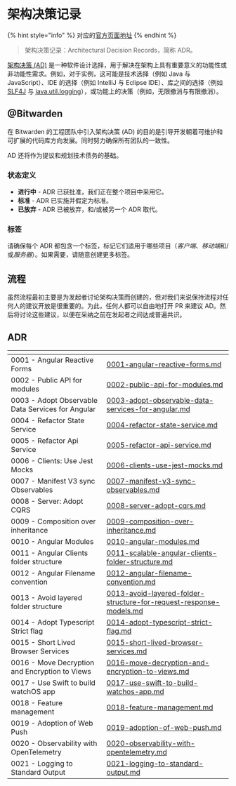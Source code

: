 # 架构决策记录

{% hint style="info" %}
对应的[官方页面地址](https://contributing.bitwarden.com/architecture/adr/)
{% endhint %}

> 架构决策记录：Architectural Decision Records，简称 ADR。

[架构决策 (AD)](https://en.wikipedia.org/wiki/Architectural_decision) 是一种软件设计选择，用于解决在架构上具有重要意义的功能性或非功能性需求。例如，对于实例，这可能是技术选择（例如 Java 与 JavaScript）、IDE 的选择（例如 IntelliJ 与 Eclipse IDE）、库之间的选择（例如 [SLF4J](https://www.slf4j.org/) 与 [java.util.logging](https://docs.oracle.com/javase/8/docs/api/java/util/logging/package-summary.html)），或功能上的决策（例如，无限撤消与有限撤消）。

## @Bitwarden

在 Bitwarden 的工程团队中引入架构决策 (AD) 的目的是引导开发朝着可维护和可扩展的代码库方向发展。同时努力确保所有团队的一致性。

AD 还将作为提议和规划技术债务的基础。

### 状态定义 <a href="#status-definition" id="status-definition"></a>

* **进行中** - ADR 已获批准，我们正在整个项目中采用它。
* **标准** - ADR 已实施并假定为标准。
* **已放弃** - ADR 已被放弃，和/或被另一个 ADR 取代。

### 标签 <a href="#tags" id="tags"></a>

请确保每个 ADR 都包含一个标签，标记它们适用于哪些项目（_客户端_、_移动&#x7AEF;_&#x548C;/&#x6216;_&#x670D;务器_）。如果需要，请随意创建更多标签。

## 流程 <a href="#process" id="process"></a>

虽然流程最初主要是为发起者讨论架构决策而创建的，但对我们来说保持流程对任何人的建议开放是很重要的。为此，任何人都可以自由地打开 PR 来建议 AD。然后将讨论这些建议，以便在采纳之前在发起者之间达成普遍共识。

## ADR <a href="#adrs" id="adrs"></a>

<table data-card-size="large" data-view="cards"><thead><tr><th></th><th data-hidden data-card-target data-type="content-ref"></th></tr></thead><tbody><tr><td>0001 - Angular Reactive Forms</td><td><a href="0001-angular-reactive-forms.md">0001-angular-reactive-forms.md</a></td></tr><tr><td>0002 - Public API for modules</td><td><a href="0002-public-api-for-modules.md">0002-public-api-for-modules.md</a></td></tr><tr><td>0003 - Adopt Observable Data Services for Angular</td><td><a href="0003-adopt-observable-data-services-for-angular.md">0003-adopt-observable-data-services-for-angular.md</a></td></tr><tr><td>0004 - Refactor State Service</td><td><a href="0004-refactor-state-service.md">0004-refactor-state-service.md</a></td></tr><tr><td>0005 - Refactor Api Service</td><td><a href="0005-refactor-api-service.md">0005-refactor-api-service.md</a></td></tr><tr><td>0006 - Clients: Use Jest Mocks</td><td><a href="0006-clients-use-jest-mocks.md">0006-clients-use-jest-mocks.md</a></td></tr><tr><td>0007 - Manifest V3 sync Observables</td><td><a href="0007-manifest-v3-sync-observables.md">0007-manifest-v3-sync-observables.md</a></td></tr><tr><td>0008 - Server: Adopt CQRS</td><td><a href="0008-server-adopt-cqrs.md">0008-server-adopt-cqrs.md</a></td></tr><tr><td>0009 - Composition over inheritance</td><td><a href="0009-composition-over-inheritance.md">0009-composition-over-inheritance.md</a></td></tr><tr><td>0010 - Angular Modules</td><td><a href="0010-angular-modules.md">0010-angular-modules.md</a></td></tr><tr><td>0011 - Angular Clients folder structure</td><td><a href="0011-scalable-angular-clients-folder-structure.md">0011-scalable-angular-clients-folder-structure.md</a></td></tr><tr><td>0012 - Angular Filename convention</td><td><a href="0012-angular-filename-convention.md">0012-angular-filename-convention.md</a></td></tr><tr><td>0013 - Avoid layered folder structure</td><td><a href="0013-avoid-layered-folder-structure-for-request-response-models.md">0013-avoid-layered-folder-structure-for-request-response-models.md</a></td></tr><tr><td>0014 - Adopt Typescript Strict flag</td><td><a href="0014-adopt-typescript-strict-flag.md">0014-adopt-typescript-strict-flag.md</a></td></tr><tr><td>0015 - Short Lived Browser Services</td><td><a href="0015-short-lived-browser-services.md">0015-short-lived-browser-services.md</a></td></tr><tr><td>0016 - Move Decryption and Encryption to Views</td><td><a href="0016-move-decryption-and-encryption-to-views.md">0016-move-decryption-and-encryption-to-views.md</a></td></tr><tr><td>0017 - Use Swift to build watchOS app</td><td><a href="0017-use-swift-to-build-watchos-app.md">0017-use-swift-to-build-watchos-app.md</a></td></tr><tr><td>0018 - Feature management</td><td><a href="0018-feature-management.md">0018-feature-management.md</a></td></tr><tr><td>0019 - Adoption of Web Push</td><td><a href="0019-adoption-of-web-push.md">0019-adoption-of-web-push.md</a></td></tr><tr><td>0020 - Observability with OpenTelemetry</td><td><a href="0020-observability-with-opentelemetry.md">0020-observability-with-opentelemetry.md</a></td></tr><tr><td>0021 - Logging to Standard Output</td><td><a href="0021-logging-to-standard-output.md">0021-logging-to-standard-output.md</a></td></tr></tbody></table>
